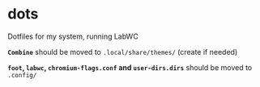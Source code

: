 # dots
Dotfiles for my system, running LabWC

**`Combine`** should be moved to `.local/share/themes/` (create if needed)

**`foot`, `labwc`, `chromium-flags.conf` and `user-dirs.dirs`** should be moved to `.config/`
